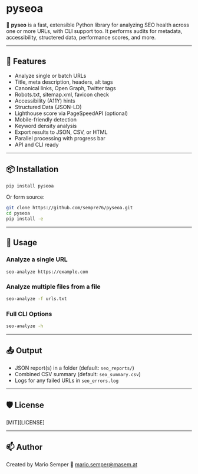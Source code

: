 # pyseoa

🔎 **pyseo** is a fast, extensible Python library for analyzing SEO health across one or more URLs, with CLI support too. It performs audits for metadata, accessibility, structered data, performance scores, and more.

---

## 🚀 Features

- Analyze single or batch URLs
- Title, meta description, headers, alt tags
- Canonical links, Open Graph, Twitter tags
- Robots.txt, sitemap.xml, favicon check
- Accessibility (A11Y) hints
- Structured Data (JSON-LD)
- Lighthouse score via PageSpeedAPI (optional)
- Mobile-friendly detection
- Keyword density analysis
- Export results to JSON, CSV, or HTML
- Parallel processing with progress bar
- API and CLI ready

---

## 📦 Installation

```bash
pip install pyseoa
```

Or form source:
```bash
git clone https://github.com/sempre76/pyseoa.git
cd pyseoa
pip install -e
```

---

## 🧪 Usage

### Analyze a single URL
```
seo-analyze https://example.com
```

### Analyze multiple files from a file

```bash
seo-analyze -f urls.txt
```

### Full CLI Options

```bash
seo-analyze -h
```

---

## 📤 Output

- JSON report(s) in a folder (default: `seo_reports/`)
- Combined CSV summary (default: `seo_summary.csv`)
- Logs for any failed URLs in `seo_errors.log`

---

## 🛡 License
[MIT][LICENSE]

---

## 📫 Author

Created by Mario Semper
📧 mario.semper@masem.at